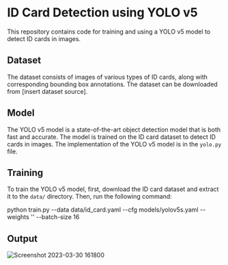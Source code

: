 # ID Card Detection using YOLO v5

This repository contains code for training and using a YOLO v5 model to detect ID cards in images.

## Dataset

The dataset consists of images of various types of ID cards, along with corresponding bounding box annotations. The dataset can be downloaded from [insert dataset source].

## Model

The YOLO v5 model is a state-of-the-art object detection model that is both fast and accurate. The model is trained on the ID card dataset to detect ID cards in images. The implementation of the YOLO v5 model is in the `yolo.py` file.

## Training

To train the YOLO v5 model, first, download the ID card dataset and extract it to the `data/` directory. Then, run the following command:

python train.py --data data/id_card.yaml --cfg models/yolov5s.yaml --weights '' --batch-size 16


## Output
![Screenshot 2023-03-30 161800](https://user-images.githubusercontent.com/77102491/228813915-f95c52a8-d566-4a84-b5d2-587bc9c82f25.png)
